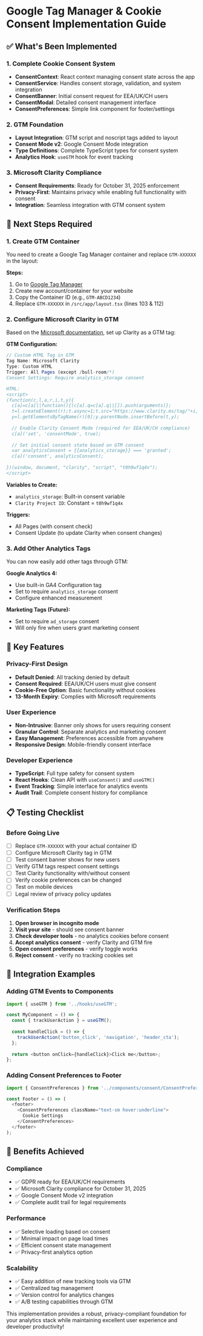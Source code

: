 # Google Tag Manager & Cookie Consent Implementation Guide

## ✅ What's Been Implemented

### 1. Complete Cookie Consent System
- **ConsentContext**: React context managing consent state across the app
- **ConsentService**: Handles consent storage, validation, and system integration
- **ConsentBanner**: Initial consent request for EEA/UK/CH users
- **ConsentModal**: Detailed consent management interface
- **ConsentPreferences**: Simple link component for footer/settings

### 2. GTM Foundation
- **Layout Integration**: GTM script and noscript tags added to layout
- **Consent Mode v2**: Google Consent Mode integration
- **Type Definitions**: Complete TypeScript types for consent system
- **Analytics Hook**: `useGTM` hook for event tracking

### 3. Microsoft Clarity Compliance
- **Consent Requirements**: Ready for October 31, 2025 enforcement
- **Privacy-First**: Maintains privacy while enabling full functionality with consent
- **Integration**: Seamless integration with GTM consent system

## 🔧 Next Steps Required

### 1. Create GTM Container
You need to create a Google Tag Manager container and replace `GTM-XXXXXX` in the layout:

**Steps:**
1. Go to [Google Tag Manager](https://tagmanager.google.com)
2. Create new account/container for your website
3. Copy the Container ID (e.g., `GTM-ABCD1234`)
4. Replace `GTM-XXXXXX` in `/src/app/layout.tsx` (lines 103 & 112)

### 2. Configure Microsoft Clarity in GTM
Based on the [Microsoft documentation](https://learn.microsoft.com/en-us/clarity/setup-and-installation/consent-management), set up Clarity as a GTM tag:

**GTM Configuration:**
```javascript
// Custom HTML Tag in GTM
Tag Name: Microsoft Clarity
Type: Custom HTML
Trigger: All Pages (except /bull-room/*)
Consent Settings: Require analytics_storage consent

HTML:
<script>
(function(c,l,a,r,i,t,y){
  c[a]=c[a]||function(){(c[a].q=c[a].q||[]).push(arguments)};
  t=l.createElement(r);t.async=1;t.src="https://www.clarity.ms/tag/"+i;
  y=l.getElementsByTagName(r)[0];y.parentNode.insertBefore(t,y);
  
  // Enable Clarity Consent Mode (required for EEA/UK/CH compliance)
  c[a]('set', 'consentMode', true);
  
  // Set initial consent state based on GTM consent
  var analyticsConsent = {{analytics_storage}} === 'granted';
  c[a]('consent', analyticsConsent);
  
})(window, document, "clarity", "script", "t0h9wf1q4x");
</script>
```

**Variables to Create:**
- `analytics_storage`: Built-in consent variable
- `Clarity Project ID`: Constant = `t0h9wf1q4x`

**Triggers:**
- All Pages (with consent check)
- Consent Update (to update Clarity when consent changes)

### 3. Add Other Analytics Tags
You can now easily add other tags through GTM:

**Google Analytics 4:**
- Use built-in GA4 Configuration tag
- Set to require `analytics_storage` consent
- Configure enhanced measurement

**Marketing Tags (Future):**
- Set to require `ad_storage` consent
- Will only fire when users grant marketing consent

## 🎯 Key Features

### Privacy-First Design
- **Default Denied**: All tracking denied by default
- **Consent Required**: EEA/UK/CH users must give consent
- **Cookie-Free Option**: Basic functionality without cookies
- **13-Month Expiry**: Complies with Microsoft requirements

### User Experience
- **Non-Intrusive**: Banner only shows for users requiring consent
- **Granular Control**: Separate analytics and marketing consent
- **Easy Management**: Preferences accessible from anywhere
- **Responsive Design**: Mobile-friendly consent interface

### Developer Experience
- **TypeScript**: Full type safety for consent system
- **React Hooks**: Clean API with `useConsent()` and `useGTM()`
- **Event Tracking**: Simple interface for analytics events
- **Audit Trail**: Complete consent history for compliance

## 📋 Testing Checklist

### Before Going Live
- [ ] Replace `GTM-XXXXXX` with your actual container ID
- [ ] Configure Microsoft Clarity tag in GTM
- [ ] Test consent banner shows for new users
- [ ] Verify GTM tags respect consent settings
- [ ] Test Clarity functionality with/without consent
- [ ] Verify cookie preferences can be changed
- [ ] Test on mobile devices
- [ ] Legal review of privacy policy updates

### Verification Steps
1. **Open browser in incognito mode**
2. **Visit your site** - should see consent banner
3. **Check developer tools** - no analytics cookies before consent
4. **Accept analytics consent** - verify Clarity and GTM fire
5. **Open consent preferences** - verify toggle works
6. **Reject consent** - verify no tracking cookies set

## 🔗 Integration Examples

### Adding GTM Events to Components
```typescript
import { useGTM } from '../hooks/useGTM';

const MyComponent = () => {
  const { trackUserAction } = useGTM();
  
  const handleClick = () => {
    trackUserAction('button_click', 'navigation', 'header_cta');
  };
  
  return <button onClick={handleClick}>Click me</button>;
};
```

### Adding Consent Preferences to Footer
```typescript
import { ConsentPreferences } from '../components/consent/ConsentPreferences';

const Footer = () => (
  <footer>
    <ConsentPreferences className="text-sm hover:underline">
      Cookie Settings
    </ConsentPreferences>
  </footer>
);
```

## 🚀 Benefits Achieved

### Compliance
- ✅ GDPR ready for EEA/UK/CH requirements
- ✅ Microsoft Clarity compliance for October 31, 2025
- ✅ Google Consent Mode v2 integration
- ✅ Complete audit trail for legal requirements

### Performance
- ✅ Selective loading based on consent
- ✅ Minimal impact on page load times
- ✅ Efficient consent state management
- ✅ Privacy-first analytics option

### Scalability
- ✅ Easy addition of new tracking tools via GTM
- ✅ Centralized tag management
- ✅ Version control for analytics changes
- ✅ A/B testing capabilities through GTM

This implementation provides a robust, privacy-compliant foundation for your analytics stack while maintaining excellent user experience and developer productivity!
